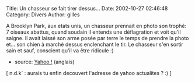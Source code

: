Title: Un chasseur se fait tirer dessus...
Date: 2002-10-27 02:46:48
Category: Divers
Author: gilles

A Brooklyn Park, aux etats unis, un chasseur prennait en photo son trophé: 7 oiseaux abattus, quand soudain il entends une déflagration et voit qu'il saigne. Il avait laissé son arme posée par terre le temps de prendre la photo et... son chien à marché dessus enclenchant le tir.
Le chasseur s'en sortir sain et sauf, conscient qu'il va être ridicule  :)

- source: [Yahoo !](http://story.news.yahoo.com/news?tmpl=story2&cid=817&e=3&u=/ap/20021025/ap_on_fe_st/dog_shoots_man) (anglais)

[ n.d.k` : aurais tu enfin decouvert l'adresse de yahoo actualites ? :) ]